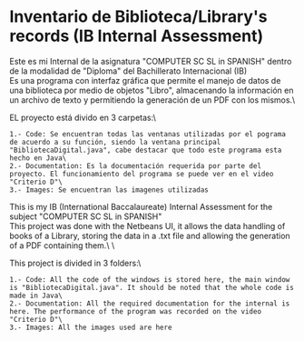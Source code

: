 # Inventario de Biblioteca/Library's records (IB Internal Assessment)

Este es mi Internal de la asignatura "COMPUTER SC SL in SPANISH" dentro de la modalidad de "Diploma" del Bachillerato Internacional (IB)\
Es una programa con interfaz gráfica que permite el manejo de datos de una biblioteca por medio de objetos "Libro", almacenando la información en un archivo de texto y permitiendo la generación de un PDF con los mismos.\

EL proyecto está divido en 3 carpetas:\

    1.- Code: Se encuentran todas las ventanas utilizadas por el pograma de acuerdo a su función, siendo la ventana principal "BibliotecaDigital.java", cabe destacar que todo este programa esta hecho en Java\
    2.- Documentation: Es la documentación requerida por parte del proyecto. El funcionamiento del programa se puede ver en el video "Criterio D"\
    3.- Images: Se encuentran las imagenes utilizadas
  
  
This is my IB (International Baccalaureate) Internal Assessment for the subject "COMPUTER SC SL in SPANISH"\
This project was done with the Netbeans UI, it allows the data handling of books of a Library, storing the data in a .txt file and allowing the generation of a PDF containing them.\ \

This project is divided in 3 folders:\

    1.- Code: All the code of the windows is stored here, the main window is "BibliotecaDigital.java". It should be noted that the whole code is made in Java\
    2.- Documentation: All the required documentation for the internal is here. The performance of the program was recorded on the video "Criterio D"\
    3.- Images: All the images used are here
